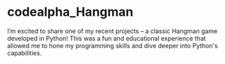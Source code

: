 # codealpha_Hangman
I’m excited to share one of my recent projects – a classic Hangman game developed in Python! This was a fun and educational experience that allowed me to hone my programming skills and dive deeper into Python's capabilities.
